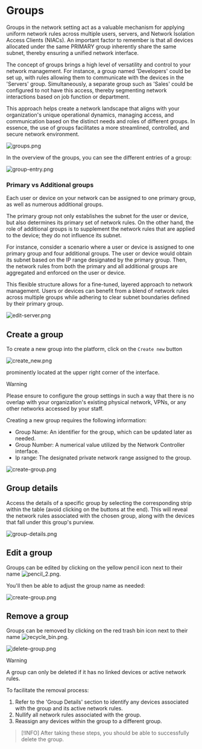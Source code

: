 # Groups

Groups in the network setting act as a valuable mechanism for applying uniform network rules across multiple users, servers, and Network Isolation Access Clients (NIACs). An important factor to remember is that all devices allocated under the same PRIMARY group inherently share the same subnet, thereby ensuring a unified network interface.

The concept of groups brings a high level of versatility and control to your network management. For instance, a group named 'Developers' could be set up, with rules allowing them to communicate with the devices in the 'Servers' group. Simultaneously, a separate group such as 'Sales' could be configured to not have this access, thereby segmenting network interactions based on job function or department.

This approach helps create a network landscape that aligns with your organization's unique operational dynamics, managing access, and communication based on the distinct needs and roles of different groups. In essence, the use of groups facilitates a more streamlined, controlled, and secure network environment.


![groups.png](/groups.png ':size=900')

In the overview of the groups, you can see the different entries of a group:

![group-entry.png](/group-entry_2.png ':size=900')




### Primary vs Additional groups

Each user or device on your network can be assigned to one primary group, as well as numerous additional groups.

The primary group not only establishes the subnet for the user or device, but also determines its primary set of network rules. On the other hand, the role of additional groups is to supplement the network rules that are applied to the device; they do not influence its subnet.

For instance, consider a scenario where a user or device is assigned to one primary group and four additional groups. The user or device would obtain its subnet based on the IP range designated by the primary group. Then, the network rules from both the primary and all additional groups are aggregated and enforced on the user or device.

This flexible structure allows for a fine-tuned, layered approach to network management. Users or devices can benefit from a blend of network rules across multiple groups while adhering to clear subnet boundaries defined by their primary group.


![edit-server.png](/edit-server.png ':size=600')


## Create a group

To create a new group into the platform, click on the `Create new` button 

![create_new.png](/create_new.png)

prominently located at the upper right corner of the interface.

> [!WARNING]
> Please ensure to configure the group settings in such a way that there is no overlap with your organization's existing physical network, VPNs, or any other networks accessed by your staff.

Creating a new group requires the following information:

- Group Name: An identifier for the group, which can be updated later as needed.
- Group Number: A numerical value utilized by the Network Controller interface.
- Ip range: The designated private network range assigned to the group.


![create-group.png](/create-group.png ':size=600')


## Group details
Access the details of a specific group by selecting the corresponding strip within the table (avoid clicking on the buttons at the end). This will reveal the network rules associated with the chosen group, along with the devices that fall under this group's purview.


![group-details.png](/group-entry.png ':size=900')


## Edit a group
Groups can be edited by clicking on the yellow pencil icon next to their name ![pencil_2.png](/pencil_2.png).

 You'll then be able to adjust the group name as needed:

![create-group.png](/edit-group.png ':size=600')



## Remove a group
Groups can be removed by clicking on the red trash bin icon next to their name 
![recycle_bin.png](/recycle_bin.png).



![delete-group.png](/delete-group.png ':size=500')



> [!WARNING]
> A group can only be deleted if it has no linked devices or active network rules.

To facilitate the removal process:

1. Refer to the 'Group Details' section to identify any devices associated with the group and its active network rules.
2. Nullify all network rules associated with the group.
3. Reassign any devices within the group to a different group.

> [!INFO]
> After taking these steps, you should be able to successfully delete the group.


